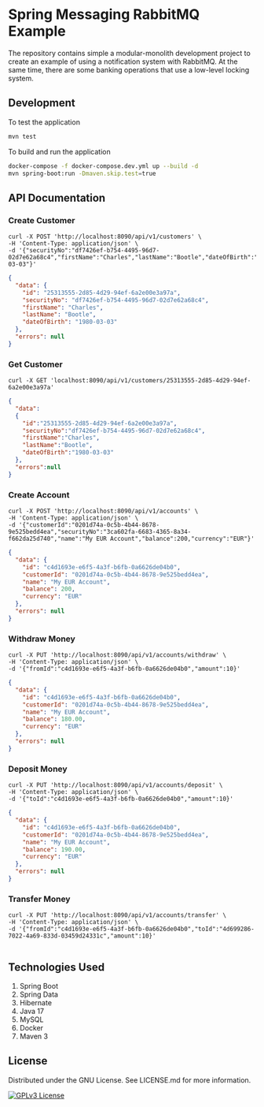 # Spring Messaging RabbitMQ Example

The repository contains simple a modular-monolith development project to create an example of using a notification system with RabbitMQ. At the same time, there are some banking operations that use a low-level locking system.

## Development

To test the application

```bash
mvn test
```

To build and run the application

```bash
docker-compose -f docker-compose.dev.yml up --build -d
mvn spring-boot:run -Dmaven.skip.test=true
```

## API Documentation

### Create Customer

```curl
curl -X POST 'http://localhost:8090/api/v1/customers' \
-H 'Content-Type: application/json' \
-d '{"securityNo":"df7426ef-b754-4495-96d7-02d7e62a68c4","firstName":"Charles","lastName":"Bootle","dateOfBirth":"1980-03-03"}'
```

```json
{
  "data": {
    "id": "25313555-2d85-4d29-94ef-6a2e00e3a97a",
    "securityNo": "df7426ef-b754-4495-96d7-02d7e62a68c4",
    "firstName": "Charles",
    "lastName": "Bootle",
    "dateOfBirth": "1980-03-03"
  },
  "errors": null
}
```

### Get Customer

```curl
curl -X GET 'localhost:8090/api/v1/customers/25313555-2d85-4d29-94ef-6a2e00e3a97a'
```

```json
{
  "data":
  {
    "id":"25313555-2d85-4d29-94ef-6a2e00e3a97a",
    "securityNo":"df7426ef-b754-4495-96d7-02d7e62a68c4",
    "firstName":"Charles",
    "lastName":"Bootle",
    "dateOfBirth":"1980-03-03"
  }, 
  "errors":null
}
```

### Create Account

```curl
curl -X POST 'http://localhost:8090/api/v1/accounts' \
-H 'Content-Type: application/json' \
-d '{"customerId":"0201d74a-0c5b-4b44-8678-9e525bedd4ea","securityNo":"3ca602fa-6683-4365-8a34-f662da25d740","name":"My EUR Account","balance":200,"currency":"EUR"}'
```

```json
{
  "data": {
    "id": "c4d1693e-e6f5-4a3f-b6fb-0a6626de04b0",
    "customerId": "0201d74a-0c5b-4b44-8678-9e525bedd4ea",
    "name": "My EUR Account",
    "balance": 200,
    "currency": "EUR"
  },
  "errors": null
}
```

### Withdraw Money

```curl
curl -X PUT 'http://localhost:8090/api/v1/accounts/withdraw' \
-H 'Content-Type: application/json' \
-d '{"fromId":"c4d1693e-e6f5-4a3f-b6fb-0a6626de04b0","amount":10}'
```

```json
{
  "data": {
    "id": "c4d1693e-e6f5-4a3f-b6fb-0a6626de04b0",
    "customerId": "0201d74a-0c5b-4b44-8678-9e525bedd4ea",
    "name": "My EUR Account",
    "balance": 180.00,
    "currency": "EUR"
  },
  "errors": null
}
```

### Deposit Money

```curl
curl -X PUT 'http://localhost:8090/api/v1/accounts/deposit' \
-H 'Content-Type: application/json' \
-d '{"toId":"c4d1693e-e6f5-4a3f-b6fb-0a6626de04b0","amount":10}'
```

```json
{
  "data": {
    "id": "c4d1693e-e6f5-4a3f-b6fb-0a6626de04b0",
    "customerId": "0201d74a-0c5b-4b44-8678-9e525bedd4ea",
    "name": "My EUR Account",
    "balance": 190.00,
    "currency": "EUR"
  },
  "errors": null
}
```

### Transfer Money

```curl
curl -X PUT 'http://localhost:8090/api/v1/accounts/transfer' \
-H 'Content-Type: application/json' \
-d '{"fromId":"c4d1693e-e6f5-4a3f-b6fb-0a6626de04b0","toId":"4d699286-7022-4a69-833d-03459d24331c","amount":10}'
```

```json

```

## Technologies Used

1. Spring Boot
2. Spring Data
3. Hibernate
4. Java 17
5. MySQL
6. Docker
7. Maven 3

## License

Distributed under the GNU License. See LICENSE.md for more information.

[![GPLv3 License](https://img.shields.io/badge/License-GPL%20v3-yellow.svg)](https://opensource.org/licenses/)



